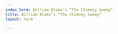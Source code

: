```yaml
---
index_term: William Blake’s “The Chimney Sweep”
title: William Blake’s “The Chimney Sweep”
layout: term

---
```

